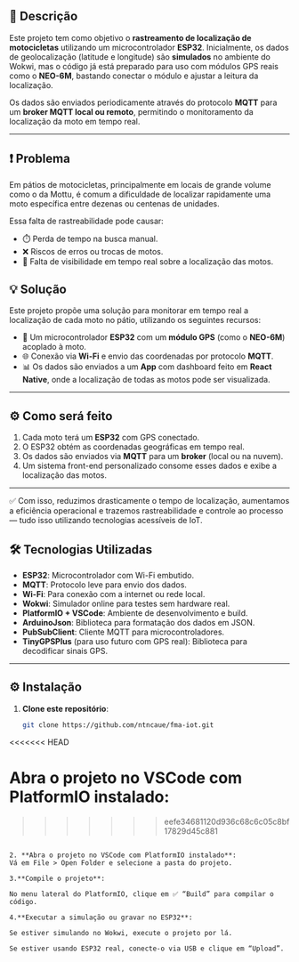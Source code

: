 ## 📌 Descrição

Este projeto tem como objetivo o **rastreamento de localização de motocicletas** utilizando um microcontrolador **ESP32**. Inicialmente, os dados de geolocalização (latitude e longitude) são **simulados** no ambiente do Wokwi, mas o código já está preparado para uso com módulos GPS reais como o **NEO-6M**, bastando conectar o módulo e ajustar a leitura da localização.

Os dados são enviados periodicamente através do protocolo **MQTT** para um **broker MQTT local ou remoto**, permitindo o monitoramento da localização da moto em tempo real.

---

## ❗ Problema

Em pátios de motocicletas, principalmente em locais de grande volume como o da Mottu, é comum a dificuldade de localizar rapidamente uma moto específica entre dezenas ou centenas de unidades.

Essa falta de rastreabilidade pode causar:

- ⏱️ Perda de tempo na busca manual.
- ❌ Riscos de erros ou trocas de motos.
- 🚨 Falta de visibilidade em tempo real sobre a localização das motos.

## 💡 Solução

Este projeto propõe uma solução para monitorar em tempo real a localização de cada moto no pátio, utilizando os seguintes recursos:

- 📍 Um microcontrolador **ESP32** com um **módulo GPS** (como o **NEO-6M**) acoplado à moto.
- 🌐 Conexão via **Wi-Fi** e envio das coordenadas por protocolo **MQTT**.
- 📊 Os dados são enviados a um **App** com dashboard feito em **React Native**, onde a localização de todas as motos pode ser visualizada.

---

## ⚙️ Como será feito

1. Cada moto terá um **ESP32** com GPS conectado.
2. O ESP32 obtém as coordenadas geográficas em tempo real.
3. Os dados são enviados via **MQTT** para um **broker** (local ou na nuvem).
4. Um sistema front-end personalizado consome esses dados e exibe a localização das motos.

---

✅ Com isso, reduzimos drasticamente o tempo de localização, aumentamos a eficiência operacional e trazemos rastreabilidade e controle ao processo — tudo isso utilizando tecnologias acessíveis de IoT.

## 🛠️ Tecnologias Utilizadas

- **ESP32**: Microcontrolador com Wi-Fi embutido.
- **MQTT**: Protocolo leve para envio dos dados.
- **Wi-Fi**: Para conexão com a internet ou rede local.
- **Wokwi**: Simulador online para testes sem hardware real.
- **PlatformIO + VSCode**: Ambiente de desenvolvimento e build.
- **ArduinoJson**: Biblioteca para formatação dos dados em JSON.
- **PubSubClient**: Cliente MQTT para microcontroladores.
- **TinyGPSPlus** (para uso futuro com GPS real): Biblioteca para decodificar sinais GPS.

---

## ⚙️ Instalação

1. **Clone este repositório**:

   ```bash
   git clone https://github.com/ntncaue/fma-iot.git
<<<<<<< HEAD

   Abra o projeto no VSCode com PlatformIO instalado:
=======
>>>>>>> eefe34681120d936c68c6c05c8bf17829d45c881

   ```

2. **Abra o projeto no VSCode com PlatformIO instalado**:
   Vá em File > Open Folder e selecione a pasta do projeto.

3.**Compile o projeto**:

No menu lateral do PlatformIO, clique em ✅ “Build” para compilar o código.

4.**Executar a simulação ou gravar no ESP32**:

Se estiver simulando no Wokwi, execute o projeto por lá.

Se estiver usando ESP32 real, conecte-o via USB e clique em “Upload”.
